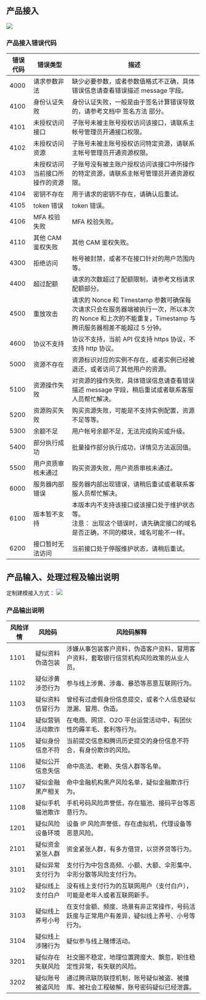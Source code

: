 ## 产品接入
![](https://main.qcloudimg.com/raw/2c8734cbaf5dde127ac04303255b9499.png)

### 产品接入错误代码
| 错误代码 | 错误类型 | 描述 |
| - | - | - |
| 4000 | 请求参数非法	| 缺少必要参数，或者参数值格式不正确，具体错误信息请查看错误描述 message 字段。
| 4100 | 身份认证失败	| 身份认证失败，一般是由于签名计算错误导致的，请参考文档中 签名方法 部分。
| 4101 | 未授权访问接口	| 子账号未被主账号授权访问该接口，请联系主帐号管理员开通接口权限。
| 4102 | 未授权访问资源	| 子账号未被主账号授权访问特定资源，请联系主帐号管理员开通资源权限。
| 4103 | 未授权访问当前接口所操作的资源	| 子账号没有被主账户授权访问该接口中所操作的特定资源，请联系主帐号管理员开通资源权限。
| 4104 | 密钥不存在	| 用于请求的密钥不存在，请确认后重试。
| 4105	| token 错误	| token 错误。
| 4106	| MFA 校验失败	| MFA 校验失败。
| 4110	| 其他 CAM 鉴权失败	| 其他 CAM 鉴权失败。
| 4300	| 拒绝访问	| 帐号被封禁，或者不在接口针对的用户范围内等。
| 4400	| 超过配额	| 请求的次数超过了配额限制，请参考文档请求配额部分。
| 4500	| 重放攻击	| 请求的 Nonce 和 Timestamp 参数可确保每次请求只会在服务器端被执行一次，所以本次的 Nonce 和上次的不能重复，Timestamp 与腾讯服务器相差不能超过 5 分钟。
| 4600	| 协议不支持	| 协议不支持，当前 API 仅支持 https 协议，不支持 http 协议。
| 5000	| 资源不存在	| 资源标识对应的实例不存在，或者实例已经被退还，或者访问了其他用户的资源。
| 5100	| 资源操作失败	| 对资源的操作失败，具体错误信息请查看错误描述 message 字段，稍后重试或者联系客服人员帮忙解决。
| 5200	| 资源购买失败	| 购买资源失败，可能是不支持实例配置，资源不足等等。
| 5300	| 余额不足	| 用户帐号余额不足，无法完成购买或升级。
| 5400	| 部分执行成功	| 批量操作部分执行成功，详情见方法返回值。
| 5500	| 用户资质审核未通过	| 购买资源失败，用户资质审核未通过。
| 6000	| 服务器内部错误	| 服务器内部出现错误，请稍后重试或者联系客服人员帮忙解决。
| 6100	| 版本暂不支持	| 本版本内不支持该接口或该接口处于维护状态等。<br>注意： 出现这个错误时，请先确定接口的域名是否正确，不同的模块，域名可能不一样。
6200	| 接口暂时无法访问	| 当前接口处于停服维护状态，请稍后重试。

## 产品输入、处理过程及输出说明
定制建模接入方式：
![](https://main.qcloudimg.com/raw/0878601c24bf86d629073e082c9cb364.png)
### 产品输出说明
| 风险详情	| 风险码	| 风险码解释 |
| - | - | - |
| 1101 | 疑似资料伪造包装 | 涉嫌从事包装客户资料，伪造客户资料，冒用客户资料，套取银行信贷机构风险政策的从业人员。 |
| 1102	| 疑似涉黄涉恐行为	| 参与线上涉黄、涉毒、暴恐等恶意互联网行为。 |
| 1103	| 疑似资料仿冒行为	| 曾经有过虚假身份信息提交，或者个人信息疑似泄漏、冒用、伪造。 |
| 1104	| 疑似营销活动欺诈	| 在电商、网贷、O2O 平台运营活动中，有团伙性的薅羊毛、套利等行为。 |
| 1105	| 疑似身份信息不符	| 当前提交信息和腾讯历史提交的身份信息不符合，有身份欺诈的风险。 |
| 1106	| 疑似公开信息失信	| 命中高法、老赖、失信人群等名单。 |
| 1107	| 疑似金融黑产相关	| 命中金融机构黑产风险名单，疑似金融欺诈行为。 |
| 1108	| 疑似手机猫池欺诈	| 手机号码风险声誉低，存在猫池、接码平台等恶意行为。 |
| 1201	| 疑似风险设备环境	| 设备 IP 风险声誉低，存在虚拟机，代理设备等恶意风险。 |
| 2101	| 疑似资金紧张人群	| 资金紧张人群，有多方借贷，以贷养贷等行为。 |
| 3101	| 疑似异常支付行为	| 支付行为中包含高频、小额、大额、伞形集中、伞形分散等风险支付行为。 |
| 3102	| 疑似线上支付白户	| 没有线上支付行为的互联网用户（支付白户），可能是老年人或者互联网新手。 |
| 3103	| 疑似线上养号小号	| 在支付金额、频度、场景有非正常操作，号码活跃度与正常用户有差异，疑似线上养号、小号等行为。 |
| 3104	| 疑似线上涉赌行为	| 疑似参与线上赌博活动。 |
| 3201	| 疑似存在失联风险	| 社交圈不稳定，地理位置跨度大、飘忽，职住稳定性异常，有失联的风险。 |
| 3202	| 疑似账号被盗风险	| 通过腾讯联防联控机制，账号疑似被盗、被撞库、被社会工程破解，账号密码疑似已经泄露。 |
